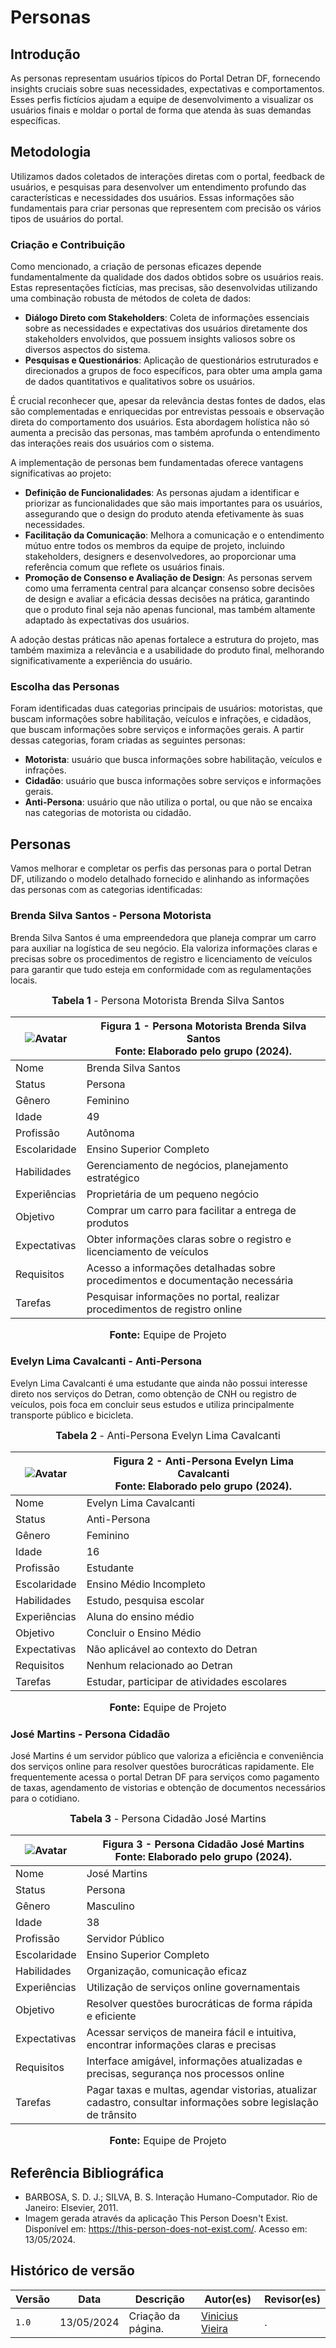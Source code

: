 # Personas

## Introdução

As personas representam usuários típicos do Portal Detran DF, fornecendo insights cruciais sobre suas necessidades, expectativas e comportamentos. Esses perfis fictícios ajudam a equipe de desenvolvimento a visualizar os usuários finais e moldar o portal de forma que atenda às suas demandas específicas.

## Metodologia

Utilizamos dados coletados de interações diretas com o portal, feedback de usuários, e pesquisas para desenvolver um entendimento profundo das características e necessidades dos usuários. Essas informações são fundamentais para criar personas que representem com precisão os vários tipos de usuários do portal.

### Criação e Contribuição

Como mencionado, a criação de personas eficazes depende fundamentalmente da qualidade dos dados obtidos sobre os usuários reais. Estas representações fictícias, mas precisas, são desenvolvidas utilizando uma combinação robusta de métodos de coleta de dados:

- **Diálogo Direto com Stakeholders**: Coleta de informações essenciais sobre as necessidades e expectativas dos usuários diretamente dos stakeholders envolvidos, que possuem insights valiosos sobre os diversos aspectos do sistema.
- **Pesquisas e Questionários**: Aplicação de questionários estruturados e direcionados a grupos de foco específicos, para obter uma ampla gama de dados quantitativos e qualitativos sobre os usuários.

É crucial reconhecer que, apesar da relevância destas fontes de dados, elas são complementadas e enriquecidas por entrevistas pessoais e observação direta do comportamento dos usuários. Esta abordagem holística não só aumenta a precisão das personas, mas também aprofunda o entendimento das interações reais dos usuários com o sistema.

A implementação de personas bem fundamentadas oferece vantagens significativas ao projeto:

- **Definição de Funcionalidades**: As personas ajudam a identificar e priorizar as funcionalidades que são mais importantes para os usuários, assegurando que o design do produto atenda efetivamente às suas necessidades.
- **Facilitação da Comunicação**: Melhora a comunicação e o entendimento mútuo entre todos os membros da equipe de projeto, incluindo stakeholders, designers e desenvolvedores, ao proporcionar uma referência comum que reflete os usuários finais.
- **Promoção de Consenso e Avaliação de Design**: As personas servem como uma ferramenta central para alcançar consenso sobre decisões de design e avaliar a eficácia dessas decisões na prática, garantindo que o produto final seja não apenas funcional, mas também altamente adaptado às expectativas dos usuários.

A adoção destas práticas não apenas fortalece a estrutura do projeto, mas também maximiza a relevância e a usabilidade do produto final, melhorando significativamente a experiência do usuário.

### Escolha das Personas
Foram identificadas duas categorias principais de usuários: motoristas, que buscam informações sobre habilitação, veículos e infrações, e cidadãos, que buscam informações sobre serviços e informações gerais. A partir dessas categorias, foram criadas as seguintes personas:

- **Motorista**: usuário que busca informações sobre habilitação, veículos e infrações.
- **Cidadão**: usuário que busca informações sobre serviços e informações gerais.
- **Anti-Persona**: usuário que não utiliza o portal, ou que não se encaixa nas categorias de motorista ou cidadão.

## Personas

Vamos melhorar e completar os perfis das personas para o portal Detran DF, utilizando o modelo detalhado fornecido e alinhando as informações das personas com as categorias identificadas:

### Brenda Silva Santos - Persona Motorista
Brenda Silva Santos é uma empreendedora que planeja comprar um carro para auxiliar na logística de seu negócio. Ela valoriza informações claras e precisas sobre os procedimentos de registro e licenciamento de veículos para garantir que tudo esteja em conformidade com as regulamentações locais.

<font size="3"><p style="text-align: center"><b>Tabela 1</b> - Persona Motorista Brenda Silva Santos</p></font>

| ![Avatar](https://this-person-does-not-exist.com/img/avatar-gen43a4467040bec48025f52a873df71390.jpg) | Figura 1 - Persona Motorista Brenda Silva Santos <br> Fonte: Elaborado pelo grupo (2024). |
|---------------------|-------------------|
| Nome                | Brenda Silva Santos |
| Status              | Persona |
| Gênero              | Feminino |
| Idade               | 49 |
| Profissão           | Autônoma |
| Escolaridade        | Ensino Superior Completo |
| Habilidades         | Gerenciamento de negócios, planejamento estratégico |
| Experiências        | Proprietária de um pequeno negócio |
| Objetivo            | Comprar um carro para facilitar a entrega de produtos |
| Expectativas        | Obter informações claras sobre o registro e licenciamento de veículos |
| Requisitos          | Acesso a informações detalhadas sobre procedimentos e documentação necessária |
| Tarefas             | Pesquisar informações no portal, realizar procedimentos de registro online |

<font size="3"><p style="text-align: center"><b>Fonte:</b> Equipe de Projeto</p></font>

### Evelyn Lima Cavalcanti - Anti-Persona
Evelyn Lima Cavalcanti é uma estudante que ainda não possui interesse direto nos serviços do Detran, como obtenção de CNH ou registro de veículos, pois foca em concluir seus estudos e utiliza principalmente transporte público e bicicleta.

<font size="3"><p style="text-align: center"><b>Tabela 2</b> - Anti-Persona Evelyn Lima Cavalcanti</p></font>

| ![Avatar](https://this-person-does-not-exist.com/img/avatar-2.jpg) | Figura 2 - Anti-Persona Evelyn Lima Cavalcanti <br> Fonte: Elaborado pelo grupo (2024). |
|---------------------|-------------------|
| Nome                | Evelyn Lima Cavalcanti |
| Status              | Anti-Persona |
| Gênero              | Feminino |
| Idade               | 16 |
| Profissão           | Estudante |
| Escolaridade        | Ensino Médio Incompleto |
| Habilidades         | Estudo, pesquisa escolar |
| Experiências        | Aluna do ensino médio |
| Objetivo            | Concluir o Ensino Médio |
| Expectativas        | Não aplicável ao contexto do Detran |
| Requisitos          | Nenhum relacionado ao Detran |
| Tarefas             | Estudar, participar de atividades escolares |

<font size="3"><p style="text-align: center"><b>Fonte:</b> Equipe de Projeto</p></font>

### José Martins - Persona Cidadão
José Martins é um servidor público que valoriza a eficiência e conveniência dos serviços online para resolver questões burocráticas rapidamente. Ele frequentemente acessa o portal Detran DF para serviços como pagamento de taxas, agendamento de vistorias e obtenção de documentos necessários para o cotidiano.

<font size="3"><p style="text-align: center"><b>Tabela 3</b> - Persona Cidadão José Martins</p></font>

| ![Avatar](https://this-person-does-not-exist.com/img/avatar-men3.jpg) | Figura 3 - Persona Cidadão José Martins <br> Fonte: Elaborado pelo grupo (2024). |
|---------------------|-------------------|
| Nome                | José Martins |
| Status              | Persona |
| Gênero              | Masculino |
| Idade               | 38 |
| Profissão           | Servidor Público |
| Escolaridade        | Ensino Superior Completo |
| Habilidades         | Organização, comunicação eficaz |
| Experiências        | Utilização de serviços online governamentais |
| Objetivo            | Resolver questões burocráticas de forma rápida e eficiente |
| Expectativas        | Acessar serviços de maneira fácil e intuitiva, encontrar informações claras e precisas |
| Requisitos          | Interface amigável, informações atualizadas e precisas, segurança nos processos online |
| Tarefas             | Pagar taxas e multas, agendar vistorias, atualizar cadastro, consultar informações sobre legislação de trânsito |

<font size="3"><p style="text-align: center"><b>Fonte:</b> Equipe de Projeto</p></font>

## Referência Bibliográfica

- BARBOSA, S. D. J.; SILVA, B. S. Interação Humano-Computador. Rio de Janeiro: Elsevier, 2011.
- Imagem gerada através da aplicação This Person Doesn't Exist. Disponível em: <a href="https://this-person-does-not-exist.com/">https://this-person-does-not-exist.com/</a>. Acesso em: 13/05/2024.

## Histórico de versão
| Versão | Data       | Descrição                                 | Autor(es)                                                                                         | Revisor(es)                                    |
| ------ | ---------- | ----------------------------------------- | ------------------------------------------------------------------------------------------------- | ---------------------------------------------- |
| `1.0`  | 13/05/2024 | Criação da página. | [Vinicius Vieira](https://github.com/viniciusvieira00)| . |